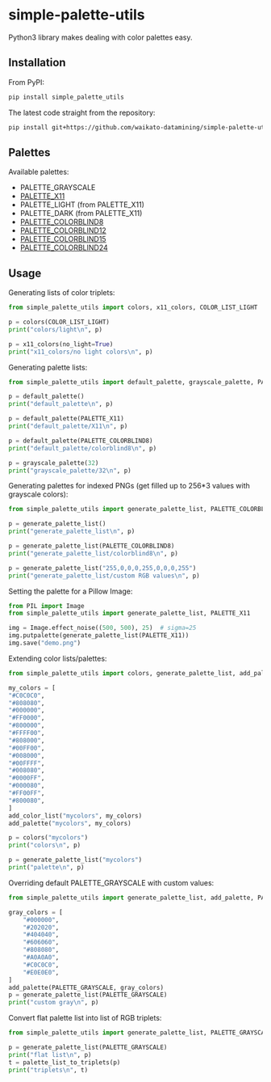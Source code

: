 # simple-palette-utils
Python3 library makes dealing with color palettes easy.

## Installation

From PyPI:

```bash
pip install simple_palette_utils
```

The latest code straight from the repository:

```bash
pip install git+https://github.com/waikato-datamining/simple-palette-utils.git
```

## Palettes

Available palettes:

* PALETTE_GRAYSCALE
* [PALETTE_X11](https://en.wikipedia.org/wiki/X11_color_names)
* PALETTE_LIGHT (from PALETTE_X11)
* PALETTE_DARK (from PALETTE_X11)
* [PALETTE_COLORBLIND8](http://mkweb.bcgsc.ca/colorblind/palettes/8.color.blindness.palette.txt)
* [PALETTE_COLORBLIND12](http://mkweb.bcgsc.ca/colorblind/palettes/12.color.blindness.palette.txt)
* [PALETTE_COLORBLIND15](http://mkweb.bcgsc.ca/colorblind/palettes/15.color.blindness.palette.txt)
* [PALETTE_COLORBLIND24](http://mkweb.bcgsc.ca/colorblind/palettes/24.color.blindness.palette.txt)

## Usage

Generating lists of color triplets:

```python
from simple_palette_utils import colors, x11_colors, COLOR_LIST_LIGHT

p = colors(COLOR_LIST_LIGHT)
print("colors/light\n", p)

p = x11_colors(no_light=True)
print("x11_colors/no light colors\n", p)
```

Generating palette lists:

```python
from simple_palette_utils import default_palette, grayscale_palette, PALETTE_X11, PALETTE_COLORBLIND8

p = default_palette()
print("default_palette\n", p)

p = default_palette(PALETTE_X11)
print("default_palette/X11\n", p)

p = default_palette(PALETTE_COLORBLIND8)
print("default_palette/colorblind8\n", p)

p = grayscale_palette(32)
print("grayscale_palette/32\n", p)
```

Generating palettes for indexed PNGs (get filled up to 256*3 values with grayscale colors):

```python
from simple_palette_utils import generate_palette_list, PALETTE_COLORBLIND8

p = generate_palette_list()
print("generate_palette_list\n", p)

p = generate_palette_list(PALETTE_COLORBLIND8)
print("generate_palette_list/colorblind8\n", p)

p = generate_palette_list("255,0,0,0,255,0,0,0,255")
print("generate_palette_list/custom RGB values\n", p)
```

Setting the palette for a Pillow Image:

```python
from PIL import Image
from simple_palette_utils import generate_palette_list, PALETTE_X11

img = Image.effect_noise((500, 500), 25)  # sigma=25
img.putpalette(generate_palette_list(PALETTE_X11))
img.save("demo.png")
```

Extending color lists/palettes:

```python
from simple_palette_utils import colors, generate_palette_list, add_palette, add_color_list

my_colors = [
"#C0C0C0",
"#808080",
"#000000",
"#FF0000",
"#800000",
"#FFFF00",
"#808000",
"#00FF00",
"#008000",
"#00FFFF",
"#008080",
"#0000FF",
"#000080",
"#FF00FF",
"#800080",
]
add_color_list("mycolors", my_colors)
add_palette("mycolors", my_colors)

p = colors("mycolors")
print("colors\n", p)

p = generate_palette_list("mycolors")
print("palette\n", p)
```

Overriding default PALETTE_GRAYSCALE with custom values:

```python
from simple_palette_utils import generate_palette_list, add_palette, PALETTE_GRAYSCALE

gray_colors = [
    "#000000",
    "#202020",
    "#404040",
    "#606060",
    "#808080",
    "#A0A0A0",
    "#C0C0C0",
    "#E0E0E0",
]
add_palette(PALETTE_GRAYSCALE, gray_colors)
p = generate_palette_list(PALETTE_GRAYSCALE)
print("custom gray\n", p)
```

Convert flat palette list into list of RGB triplets:

```python
from simple_palette_utils import generate_palette_list, PALETTE_GRAYSCALE, palette_list_to_triplets

p = generate_palette_list(PALETTE_GRAYSCALE)
print("flat list\n", p)
t = palette_list_to_triplets(p)
print("triplets\n", t)
```
